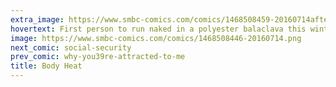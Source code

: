 ```yaml
---
extra_image: https://www.smbc-comics.com/comics/1468508459-20160714after.png
hovertext: First person to run naked in a polyester balaclava this winter gets 4 Internet points.
image: https://www.smbc-comics.com/comics/1468508446-20160714.png
next_comic: social-security
prev_comic: why-you39re-attracted-to-me
title: Body Heat
---
```



